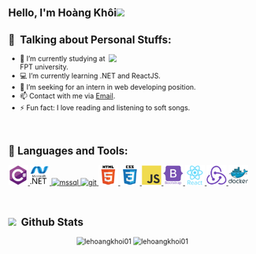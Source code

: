 <h2>Hello, I'm Hoàng Khôi<img src="https://media1.giphy.com/media/9Y1y3VOnIywPUlg2Yy/giphy.webp" width="25"></a></p></h2>


<h2 align="left">🧐&nbsp;&nbsp;Talking about Personal Stuffs:</h2>
<img align="right" src="https://media.giphy.com/media/xUA7bdpLxQhsSQdyog/giphy.gif" width="300">

- 🎒 I’m currently studying at FPT university.
- 💻 I’m currently learning .NET and ReactJS.
- 💼 I’m seeking for an intern in web developing position.
- 📫 Contact with me via [Email](khoileit01@gmail.com).
- ⚡ Fun fact: I love reading and listening to soft songs.
</br>

## 🚀 Languages and Tools:

<p align="left"> 
<a href="https://www.w3schools.com/cs/" target="_blank"> <img src="https://raw.githubusercontent.com/devicons/devicon/master/icons/csharp/csharp-original.svg" alt="csharp" width="40" height="40"/> </a>  
<a href="https://dotnet.microsoft.com/" target="_blank"> <img src="https://raw.githubusercontent.com/devicons/devicon/master/icons/dot-net/dot-net-original-wordmark.svg" alt="dotnet" width="40" height="40"/> </a>
<a href="https://www.microsoft.com/en-us/sql-server" target="_blank"> <img src="https://www.svgrepo.com/show/303229/microsoft-sql-server-logo.svg" alt="mssql" width="40" height="40"/> </a>  
<a href="https://git-scm.com/" target="_blank"> <img src="https://www.vectorlogo.zone/logos/git-scm/git-scm-icon.svg" alt="git" width="40" height="40"/> </a> 
<a href="https://www.w3.org/html/" target="_blank"> <img src="https://raw.githubusercontent.com/devicons/devicon/master/icons/html5/html5-original-wordmark.svg" alt="html5" width="40" height="40"/> </a> 
<a href="https://www.w3schools.com/css/" target="_blank"> <img src="https://raw.githubusercontent.com/devicons/devicon/master/icons/css3/css3-original-wordmark.svg" alt="css3" width="40" height="40"/> </a> 
<a href="https://developer.mozilla.org/en-US/docs/Web/JavaScript" target="_blank"> <img src="https://raw.githubusercontent.com/devicons/devicon/master/icons/javascript/javascript-original.svg" alt="javascript" width="40" height="40"/> </a>
<a href="https://getbootstrap.com" target="_blank"> <img src="https://raw.githubusercontent.com/devicons/devicon/master/icons/bootstrap/bootstrap-plain-wordmark.svg" alt="bootstrap" width="40" height="40"/> </a>
<a href="https://reactjs.org/" target="_blank"> <img src="https://raw.githubusercontent.com/devicons/devicon/master/icons/react/react-original-wordmark.svg" alt="react" width="40" height="40"/> </a>
<a href="https://redux.js.org" target="_blank"> <img src="https://raw.githubusercontent.com/devicons/devicon/master/icons/redux/redux-original.svg" alt="redux" width="40" height="40"/> </a> 
<a href="https://www.docker.com/" target="_blank"> <img src="https://raw.githubusercontent.com/devicons/devicon/master/icons/docker/docker-original-wordmark.svg" alt="docker" width="40" height="40"/> </a> 
</p>
</br>

<h2 align="left"><img src="https://media.giphy.com/media/duL25poEiKqn4LWm3U/giphy.gif" width="32">&nbsp;&nbsp;Github Stats</h3>
<div align="center"><img height="180em" src="https://github-readme-stats.vercel.app/api/top-langs?username=lehoangkhoi01&show_icons=true&locale=en&layout=compact&&bg_color=30,e96443,904e95&title_color=fff&text_color=fff" alt="lehoangkhoi01" />
<img height="180em" src="https://github-readme-stats.vercel.app/api?username=lehoangkhoi01&show_icons=true&locale=en&&bg_color=30,e96443,904e95&title_color=fff&text_color=fff" alt="lehoangkhoi01" /></div>


